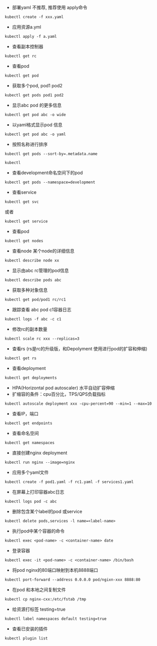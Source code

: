 - 部署yaml 不推荐, 推荐使用 apply命令 
```shell
kubectl create -f xxx.yaml
```
- 应用资源a.yml
```shell
kubectl apply -f a.yaml 
```
- 查看副本控制器
```shell
kubectl get rc
```
- 查看pod
```shell
kubectl get pod
```
- 获取多个pod, pod1 pod2
```shell
kubectl get pods pod1 pod2
```
- 显示abc pod 的更多信息
```shell
kubectl get pod abc -o wide 
```
- 以yaml格式显示pod 信息
```shell
kubectl get pod abc -o yaml
```
- 按照名称进行排序
```shell
kubectl get pods --sort-by=.metadata.name
```
```shell
kubectl 
```
- 查看development命名空间下的pod
```shell
kubectl get pods --namespace=development
```
- 查看service
```shell
kubectl get svc
```
或者
```shell
kubectl get service
```
- 查看pod
```shell
kubectl get nodes
```
- 查看node 某个node的详细信息
```shell
kubectl describe node xx
```
- 显示由abc rc管理的pod信息
```shell
kubectl describe pods abc
```
- 获取多种对象信息
```shell
kubectl get pod/pod1 rc/rc1
```
- 跟踪查看 abc pod c1容器日志
```shell
kubectl logs -f abc -c c1 
```
- 修改rc的副本数量
```shell
kubectl scale rc xxx --replicas=3
```
- 查看rs (rs是rc的升级版，和Depolyment 使用进行pod的扩容和伸缩)
```shell
kubectl get rs
```
- 查看deployment
````shell
kubectl get deployments
````
- HPA(Horizontal pod autoscaler) 水平自动扩容伸缩
- 扩缩容的条件：cpu百分比，TPS/QPS负载指标
```shell
kubectl autoscale deployment xxx -cpu-percent=90 --min=1 --max=10
```
- 查看IP，端口
```shell
kubectl get endpoints
```
- 查看命名空间
```shell
kubectl get namespaces
```
- 直接创建nginx deployment
```shell
kubectl run nginx --image=nginx
```

- 应用多个yaml文件
```shell
kubectl create -f pod1.yaml -f rc1.yaml -f services1.yaml
```
- 在屏幕上打印容器abc日志
```shell
kubectl logs pod -c abc
```
- 删除包含某个label的pod 或service
```shell
kubectl delete pods,services -l name=<label-name>
```
- 执行pod中某个容器的命令
```shell
kubectl exec <pod-name> -c <container-name> date
```
- 登录容器
```shell
kubectl exec -it <pod-name> -c <container-name> /bin/bash
```
- 将pod nginx的80端口映射到本机8888端口
```shell
kubectl port-forward --address 0.0.0.0 pod/ngixn-xxx 8888:80
```
- 在pod 和本地之间复制文件
```shell
kubectl cp nginx-cxx:/etc/fstab /tmp
```
- 给资源打标签 testing=true
```shell
kubectl label namespaces default testing=true
```
- 查看已安装的插件
```shell
kubectl plugin list
```